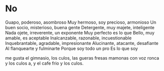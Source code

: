 # No

Guapo, poderoso, asombroso
Muy hermoso, soy precioso, armonioso
Un buen socio, misterioso, buena gente
Detergente, muy majete, inteligente
Nada ojete, irreverente, un exponente
Muy perfecto es lo que
Bello, muy amable, es aceptable
Inalcanzable, razonable, incuestionable
Inquebrantable, agradable, impresionante
Alucinante, atacante, desafiante
Al flanquearte y fulminarte
Porque soy todo un pro
Es lo que soy

me gusta el gimnasio, los culos, las gueras fresas mamonas con voz ronca y los culos a, y el cafe frio y los culos.

